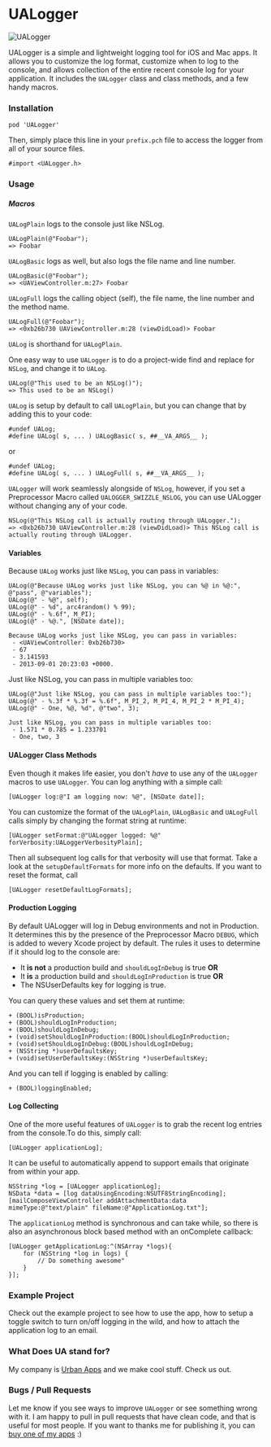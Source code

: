 # UALogger

![UALogger](https://github.com/coneybeare/UALogger/blob/master/lumberjack.png?raw=true "Lumberjack")

UALogger is a simple and lightweight logging tool for iOS and Mac apps. It allows you to customize the log format, customize when to log to the console, and allows collection of the entire recent console log for your application. It includes the `UALogger` class and class methods, and a few handy macros.



### Installation


    pod 'UALogger'

Then, simply place this line in your `prefix.pch` file to access the logger from all of your source files.

    #import <UALogger.h>




### Usage

##### Macros

`UALogPlain` logs to the console just like NSLog.

    UALogPlain(@"Foobar");
    => Foobar

`UALogBasic` logs as well, but also logs the file name and line number.

    UALogBasic(@"Foobar");
    => <UAViewController.m:27> Foobar

`UALogFull` logs the calling object (self), the file name, the line number and the method name.

    UALogFull(@"Foobar");
    => <0xb26b730 UAViewController.m:28 (viewDidLoad)> Foobar


`UALog` is shorthand for `UALogPlain`.

One easy way to use `UALogger` is to do a project-wide find and replace for `NSLog`, and change it to `UALog`.

    UALog(@"This used to be an NSLog()");
    => This used to be an NSLog()


`UALog` is setup by default to call `UALogPlain`, but you can change that by adding this to your code:

	#undef UALog;
	#define UALog( s, ... ) UALogBasic( s, ##__VA_ARGS__ );

or

    #undef UALog;
	#define UALog( s, ... ) UALogFull( s, ##__VA_ARGS__ );


`UALogger` will work seamlessly alongside of `NSLog`, however, if you set a Preprocessor Macro called `UALOGGER_SWIZZLE_NSLOG`, you can use UALogger without changing any of your code.

	
	NSLog(@"This NSLog call is actually routing through UALogger.");
	=> <0xb26b730 UAViewController.m:28 (viewDidLoad)> This NSLog call is actually routing through UALogger.



#### Variables

Because `UALog` works just like `NSLog`, you can pass in variables:

    UALog(@"Because UALog works just like NSLog, you can %@ in %@:", @"pass", @"variables");
	UALog(@" - %@", self);
	UALog(@" - %d", arc4random() % 99);
	UALog(@" - %.6f", M_PI);
	UALog(@" - %@.", [NSDate date]);

	Because UALog works just like NSLog, you can pass in variables:
	 - <UAViewController: 0xb26b730>
	 - 67
	 - 3.141593
	 - 2013-09-01 20:23:03 +0000.

Just like NSLog, you can pass in multiple variables too:

	UALog(@"Just like NSLog, you can pass in multiple variables too:");
	UALog(@" - %.3f * %.3f = %.6f", M_PI_2, M_PI_4, M_PI_2 * M_PI_4);
	UALog(@" - One, %@, %d", @"two", 3);

	Just like NSLog, you can pass in multiple variables too:
	 - 1.571 * 0.785 = 1.233701
	 - One, two, 3


#### UALogger Class Methods

Even though it makes life easier, you don't _have_ to use any of the `UALogger` macros to use `UALogger`. You can log anything with a simple call:

	[UALogger log:@"I am logging now: %@", [NSDate date]];


You can customize the format of the `UALogPlain`, `UALogBasic` and `UALogFull` calls simply by changing the format string at runtime:

    [UALogger setFormat:@"UALogger logged: %@" forVerbosity:UALoggerVerbosityPlain];


Then all subsequent log calls for that verbosity will use that format. Take a look at the `setupDefaultFormats` for more info on the defaults. If you want to reset the format, call

	[UALogger resetDefaultLogFormats];

#### Production Logging


By default UALogger will log in Debug environments and not in Production. It determines this by the presence of the Preprocessor Macro `DEBUG`, which is added to wevery Xcode project by default. The rules it uses to determine if it should log to the console are:


- It __is not__ a production build and `shouldLogInDebug` is true __OR__
- It __is__ a production build and `shouldLogInProduction` is true __OR__
- The NSUserDefaults key for logging is true.


You can query these values and set them at runtime:

    + (BOOL)isProduction;
    + (BOOL)shouldLogInProduction;
    + (BOOL)shouldLogInDebug;
    + (void)setShouldLogInProduction:(BOOL)shouldLogInProduction;
    + (void)setShouldLogInDebug:(BOOL)shouldLogInDebug;
    + (NSString *)userDefaultsKey;
    + (void)setUserDefaultsKey:(NSString *)userDefaultsKey;

And you can tell if logging is enabled by calling:

    + (BOOL)loggingEnabled;


#### Log Collecting

One of the more useful features of `UALogger` is to grab the recent log entries from the console.To do this, simply call:

    [UALogger applicationLog];

It can be useful to automatically append to support emails that originate from within your app.

    NSString *log = [UALogger applicationLog];
    NSData *data = [log dataUsingEncoding:NSUTF8StringEncoding];
    [mailComposeViewController addAttachmentData:data mimeType:@"text/plain" fileName:@"ApplicationLog.txt"];

The `applicationLog` method is synchronous and can take while, so there is also an asynchronous block based method with an onComplete callback:

    [UALogger getApplicationLog:^(NSArray *logs){
        for (NSString *log in logs) {
            // Do something awesome"
        }
    }];


### Example Project
Check out the example project to see how to use the app, how to setup a toggle switch to turn on/off logging in the wild, and how to attach the application log to an email.

### What Does UA stand for?
My company is [Urban Apps](http://urbanapps.com) and we make cool stuff. Check us out.

### Bugs / Pull Requests
Let me know if you see ways to improve `UALogger` or see something wrong with it. I am happy to pull in pull requests that have clean code, and that is useful for most people. If you want to thanks me for publishing it, you can [buy one of my apps](http://itunes.com/apps/urbanapps?at=11l7j9&ct=github) :)